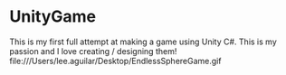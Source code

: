 # UnityGame

This is my first full attempt at making a game using Unity C#. This is my passion and I love creating / designing them!
file:///Users/lee.aguilar/Desktop/EndlessSphereGame.gif

